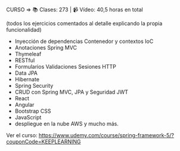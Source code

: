 CURSO => 📚 Clases: 273 | 📹 Vídeo: 40,5 horas en total

(todos los ejercicios comentados al detalle explicando la propia funcionalidad)

- Inyección de dependencias Contenedor y contextos IoC
- Anotaciones Spring MVC
- Thymeleaf
- RESTful
- Formularios Validaciones Sesiones HTTP
- Data JPA
- Hibernate
- Spring Security
- CRUD con Spring MVC, JPA y Seguridad JWT
- React
- Angular
- Bootstrap CSS
- JavaScript
- despliegue en la nube AWS y mucho más.

Ver el curso: https://www.udemy.com/course/spring-framework-5/?couponCode=KEEPLEARNING
